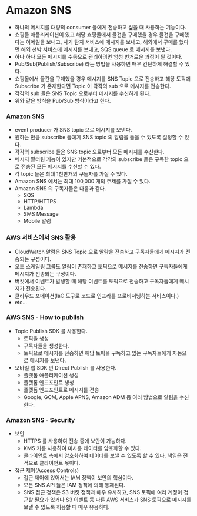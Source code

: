 # Amazon SNS

- 하나의 메시지를 대량의 consumer 들에게 전송하고 싶을 때 사용하는 기능이다.
- 쇼핑물 애플리케이션이 있고 해당 쇼핑몰에서 물건을 구매했을 경우 물건을 구매했다는 이메일을 보내고, 사기 탐지 서비스에 메시지를 보내고, 해외에서 구매를 했다면 해외 선박 서비스에 메시지를 보내고, SQS queue 로 메시지를 보낸다.
- 하나 하나 모든 메시지를 수동으로 관리하려면 엄청 번거로운 과정이 될 것이다.
- Pub/Sub(Publish/Subscribe) 라는 방법을 사용하면 매우 간단하게 해결할 수 있다.
- 쇼핑몰에서 물건을 구매했을 경우 메시지를 SNS Topic 으로 전송하고 해당 토픽에 Subscribe 가 존재한다면 Topic 이 각각의 sub 으로 메시지를 전송한다.
- 각각의 sub 들은 SNS Topic 으로부터 메시지를 수신하게 된다.
- 위와 같은 방식을 Pub/Sub 방식이라고 한다.

### Amazon SNS

- event producer 가 SNS topic 으로 메시지를 보낸다.
- 원하는 만큼 subscribe 들에게 SNS topic 의 알림을 들을 수 있도록 설정할 수 있다.
- 각각의 subscribe 들은 SNS topic 으로부터 모든 메시지를 수신한다.
- 메시지 필터링 기능이 있지만 기본적으로 각각의 subscribe 들은 구독한 topic 으로 전송된 모든 메시지를 수신할 수 있다.
- 각 topic 들은 최대 1천만개의 구돌자를 가질 수 있다.
- Amazon SNS 에서는 최대 100,000 개의 주제를 가질 수 있다.
- Amazon SNS 의 구독자들은 다음과 같다.
  - SQS
  - HTTP/HTTPS
  - Lambda
  - SMS Message
  - Mobile 알림

### AWS 서비스에서 SNS 활용

- CloudWatch 알람은 SNS Topic 으로 알람을 전송하고 구독자들에게 메시지가 전송되는 구성이다.
- 오토 스케일링 그룹도 알람이 존재하고 토픽으로 메시지를 전송하면 구독자들에게 메시지가 전송되는 구성이다.
- 버킷에서 이벤트가 발생할 때 해당 이벤트를 토픽으로 전송하고 구독자들에게 메시지가 전송된다.
- 클라우드 포메이션(IaC 도구로 코드로 인프라를 프로비저닝하는 서비스이다.)
- etc...

### AWS SNS - How to publish

- Topic Publish SDK 를 사용한다.
  - 토픽을 생성
  - 구독자들을 생성한다.
  - 토픽으로 메시지를 전송하면 해당 토픽을 구독하고 있는 구독자들에게 자동으로 메시지를 보낸다.
- 모바일 앱 SDK 인 Direct Publish 를 사용한다.
  - 플랫폼 애플리케이션 생성
  - 플랫폼 엔드포인트 생성
  - 플랫폼 엔드포인트로 메시지를 전송
  - Google, GCM, Apple APNS, Amazon ADM 등 여러 방법으로 알림을 수신한다.

### Amazon SNS - Security

- 보안
  - HTTPS 를 사용하여 전송 중에 보안이 가능하다.
  - KMS 키를 사용하여 미사용 데이터를 암호화할 수 있다.
  - 클라이언트 측에서 암호화하여 데이터를 보낼 수 있도록 할 수 있다. 책임은 전적으로 클라이언트 몫이다.
- 접근 제어(Access Controls)
  - 접근 제어에 있어서는 IAM 정책이 보안의 핵심이다.
  - 모든 SNS API 들은 IAM 정책에 의해 통제된다.
  - SNS 접근 정책은 S3 버킷 정책과 매우 유사하고, SNS 토픽에 여러 계정이 접근할 필요가 있거나 S3 이벤트 등 다른 AWS 서비스가 SNS 토픽으로 메시지를 보낼 수 있도록 허용할 때 매우 유용하다.
